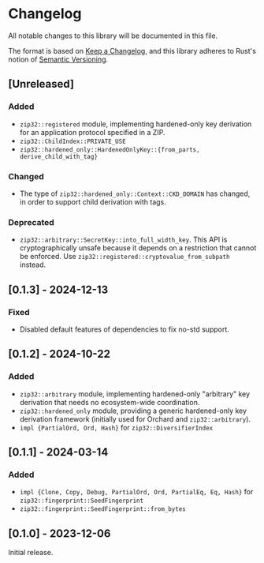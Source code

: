 # Changelog
All notable changes to this library will be documented in this file.

The format is based on [Keep a Changelog](https://keepachangelog.com/en/1.0.0/),
and this library adheres to Rust's notion of
[Semantic Versioning](https://semver.org/spec/v2.0.0.html).

## [Unreleased]
### Added
- `zip32::registered` module, implementing hardened-only key derivation for
  an application protocol specified in a ZIP.
- `zip32::ChildIndex::PRIVATE_USE`
- `zip32::hardened_only::HardenedOnlyKey::{from_parts, derive_child_with_tag}`

### Changed
- The type of `zip32::hardened_only::Context::CKD_DOMAIN` has changed, in
  order to support child derivation with tags.

### Deprecated
- `zip32::arbitrary::SecretKey::into_full_width_key`. This API is
  cryptographically unsafe because it depends on a restriction that cannot
  be enforced. Use `zip32::registered::cryptovalue_from_subpath` instead.

## [0.1.3] - 2024-12-13

### Fixed
- Disabled default features of dependencies to fix no-std support.

## [0.1.2] - 2024-10-22

### Added
- `zip32::arbitrary` module, implementing hardened-only "arbitrary" key
  derivation that needs no ecosystem-wide coordination.
- `zip32::hardened_only` module, providing a generic hardened-only key
  derivation framework (initially used for Orchard and `zip32::arbitrary`).
- `impl {PartialOrd, Ord, Hash}` for `zip32::DiversifierIndex`

## [0.1.1] - 2024-03-14

### Added
- `impl {Clone, Copy, Debug, PartialOrd, Ord, PartialEq, Eq, Hash}` for 
  `zip32::fingerprint::SeedFingerprint`
- `zip32::fingerprint::SeedFingerprint::from_bytes`

## [0.1.0] - 2023-12-06
Initial release.
